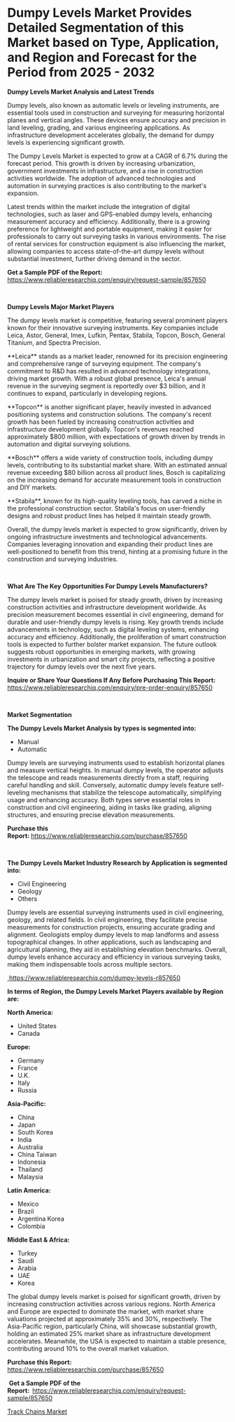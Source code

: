 <p><h1>Dumpy Levels Market Provides Detailed Segmentation of this Market based on Type, Application, and Region and Forecast for the Period from 2025 - 2032</h1></p><p><strong>Dumpy Levels Market Analysis and Latest Trends</strong></p>
<p><p>Dumpy levels, also known as automatic levels or leveling instruments, are essential tools used in construction and surveying for measuring horizontal planes and vertical angles. These devices ensure accuracy and precision in land leveling, grading, and various engineering applications. As infrastructure development accelerates globally, the demand for dumpy levels is experiencing significant growth. </p><p>The Dumpy Levels Market is expected to grow at a CAGR of 6.7% during the forecast period. This growth is driven by increasing urbanization, government investments in infrastructure, and a rise in construction activities worldwide. The adoption of advanced technologies and automation in surveying practices is also contributing to the market's expansion. </p><p>Latest trends within the market include the integration of digital technologies, such as laser and GPS-enabled dumpy levels, enhancing measurement accuracy and efficiency. Additionally, there is a growing preference for lightweight and portable equipment, making it easier for professionals to carry out surveying tasks in various environments. The rise of rental services for construction equipment is also influencing the market, allowing companies to access state-of-the-art dumpy levels without substantial investment, further driving demand in the sector.</p></p>
<p><strong>Get a Sample PDF of the Report:&nbsp;</strong> <a href="https://www.reliableresearchiq.com/enquiry/request-sample/857650?utm_campaign=2346&utm_medium=2&utm_source=Github&utm_content=ia&utm_term=18022025&utm_id=dumpy-levels">https://www.reliableresearchiq.com/enquiry/request-sample/857650</a></p>
<p>&nbsp;</p>
<p><strong>Dumpy Levels Major Market Players</strong></p>
<p><p>The dumpy levels market is competitive, featuring several prominent players known for their innovative surveying instruments. Key companies include Leica, Astor, General, Imex, Lufkin, Pentax, Stabila, Topcon, Bosch, General Titanium, and Spectra Precision.</p><p>**Leica** stands as a market leader, renowned for its precision engineering and comprehensive range of surveying equipment. The company's commitment to R&D has resulted in advanced technology integrations, driving market growth. With a robust global presence, Leica's annual revenue in the surveying segment is reportedly over $3 billion, and it continues to expand, particularly in developing regions.</p><p>**Topcon** is another significant player, heavily invested in advanced positioning systems and construction solutions. The company's recent growth has been fueled by increasing construction activities and infrastructure development globally. Topcon's revenues reached approximately $800 million, with expectations of growth driven by trends in automation and digital surveying solutions.</p><p>**Bosch** offers a wide variety of construction tools, including dumpy levels, contributing to its substantial market share. With an estimated annual revenue exceeding $80 billion across all product lines, Bosch is capitalizing on the increasing demand for accurate measurement tools in construction and DIY markets.</p><p>**Stabila**, known for its high-quality leveling tools, has carved a niche in the professional construction sector. Stabila's focus on user-friendly designs and robust product lines has helped it maintain steady growth.</p><p>Overall, the dumpy levels market is expected to grow significantly, driven by ongoing infrastructure investments and technological advancements. Companies leveraging innovation and expanding their product lines are well-positioned to benefit from this trend, hinting at a promising future in the construction and surveying industries.</p></p>
<p>&nbsp;</p>
<p><strong>What Are The Key Opportunities For Dumpy Levels Manufacturers?</strong></p>
<p><p>The dumpy levels market is poised for steady growth, driven by increasing construction activities and infrastructure development worldwide. As precision measurement becomes essential in civil engineering, demand for durable and user-friendly dumpy levels is rising. Key growth trends include advancements in technology, such as digital leveling systems, enhancing accuracy and efficiency. Additionally, the proliferation of smart construction tools is expected to further bolster market expansion. The future outlook suggests robust opportunities in emerging markets, with growing investments in urbanization and smart city projects, reflecting a positive trajectory for dumpy levels over the next five years.</p></p>
<p><strong>Inquire or Share Your Questions If Any Before Purchasing This Report:</strong> <a href="https://www.reliableresearchiq.com/enquiry/pre-order-enquiry/857650?utm_campaign=2346&utm_medium=2&utm_source=Github&utm_content=ia&utm_term=18022025&utm_id=dumpy-levels">https://www.reliableresearchiq.com/enquiry/pre-order-enquiry/857650</a></p>
<p>&nbsp;</p>
<p><strong>Market Segmentation</strong></p>
<p><strong>The Dumpy Levels Market Analysis by types is segmented into:</strong></p>
<p><ul><li>Manual</li><li>Automatic</li></ul></p>
<p><p>Dumpy levels are surveying instruments used to establish horizontal planes and measure vertical heights. In manual dumpy levels, the operator adjusts the telescope and reads measurements directly from a staff, requiring careful handling and skill. Conversely, automatic dumpy levels feature self-leveling mechanisms that stabilize the telescope automatically, simplifying usage and enhancing accuracy. Both types serve essential roles in construction and civil engineering, aiding in tasks like grading, aligning structures, and ensuring precise elevation measurements.</p></p>
<p><strong>Purchase this Report:&nbsp;</strong><a href="https://www.reliableresearchiq.com/purchase/857650?utm_campaign=2346&utm_medium=2&utm_source=Github&utm_content=ia&utm_term=18022025&utm_id=dumpy-levels">https://www.reliableresearchiq.com/purchase/857650</a></p>
<p>&nbsp;</p>
<p><strong>The Dumpy Levels Market Industry Research by Application is segmented into:</strong></p>
<p><ul><li>Civil Engineering</li><li>Geology</li><li>Others</li></ul></p>
<p><p>Dumpy levels are essential surveying instruments used in civil engineering, geology, and related fields. In civil engineering, they facilitate precise measurements for construction projects, ensuring accurate grading and alignment. Geologists employ dumpy levels to map landforms and assess topographical changes. In other applications, such as landscaping and agricultural planning, they aid in establishing elevation benchmarks. Overall, dumpy levels enhance accuracy and efficiency in various surveying tasks, making them indispensable tools across multiple sectors.</p></p>
<p><a href="https://www.reliableresearchiq.com/dumpy-levels-r857650?utm_campaign=2346&utm_medium=2&utm_source=Github&utm_content=ia&utm_term=18022025&utm_id=dumpy-levels">&nbsp;https://www.reliableresearchiq.com/dumpy-levels-r857650</a></p>
<p><strong>In terms of Region, the Dumpy Levels Market Players available by Region are:</strong></p>
<p>
    <p> <strong> North America: </strong>
        <ul>
            <li>United States</li>
            <li>Canada</li>
        </ul>
        </p> 
    <p> <strong> Europe: </strong>
        <ul>
            <li>Germany</li>
            <li>France</li>
            <li>U.K.</li>
            <li>Italy</li>
            <li>Russia</li>
        </ul>
        </p> 
    <p> <strong> Asia-Pacific: </strong>
        <ul>
            <li>China</li>
            <li>Japan</li>
            <li>South Korea</li>
            <li>India</li>
            <li>Australia</li>
            <li>China Taiwan</li>
            <li>Indonesia</li>
            <li>Thailand</li>
            <li>Malaysia</li>
        </ul>
        </p> 
    <p> <strong> Latin America: </strong>
        <ul>
            <li>Mexico</li>
            <li>Brazil</li>
            <li>Argentina Korea</li>
            <li>Colombia</li>
        </ul>
        </p> 
    <p> <strong> Middle East & Africa: </strong>
        <ul>
            <li>Turkey</li>
            <li>Saudi</li>
            <li>Arabia</li>
            <li>UAE</li>
            <li>Korea</li>
        </ul>
    </p>
    </p>
<p><p>The global dumpy levels market is poised for significant growth, driven by increasing construction activities across various regions. North America and Europe are expected to dominate the market, with market share valuations projected at approximately 35% and 30%, respectively. The Asia-Pacific region, particularly China, will showcase substantial growth, holding an estimated 25% market share as infrastructure development accelerates. Meanwhile, the USA is expected to maintain a stable presence, contributing around 10% to the overall market valuation.</p></p>
<p><strong>Purchase this Report: </strong><a href="https://www.reliableresearchiq.com/purchase/857650?utm_campaign=2346&utm_medium=2&utm_source=Github&utm_content=ia&utm_term=18022025&utm_id=dumpy-levels">https://www.reliableresearchiq.com/purchase/857650</a></p>
<p>&nbsp;<strong>Get a Sample PDF of the Report:&nbsp;&nbsp;</strong><a href="https://www.reliableresearchiq.com/enquiry/request-sample/857650?utm_campaign=2346&utm_medium=2&utm_source=Github&utm_content=ia&utm_term=18022025&utm_id=dumpy-levels">https://www.reliableresearchiq.com/enquiry/request-sample/857650</a></p>
<p><strong></strong></p>
<p><p><a href="https://github.com/tanekacalderon743/Market-Research-Report-List-1/blob/main/track-chains-market.md?utm_campaign=2346&utm_medium=2&utm_source=Github&utm_content=ia&utm_term=18022025&utm_id=dumpy-levels">Track Chains Market</a></p></p>